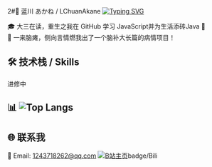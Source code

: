 2#🌸 蓝川 あかね / LChuanAkane
[![Typing SVG](https://readme-typing-svg.herokuapp.com?font=Fira+Code&pause=1000&color=F76E6E&center=true&vCenter=true&width=435&lines=你好！我是LChuanAkane;欢迎来到我的GitHub主页!✨)](https://git.io/typing-svg)

🎓 大三在读，重生之我在 GitHub 学习 JavaScript并为生活添砖Java 🍓  
🧠 一来脑瘫，侧向言情燃我出了一个脑补大长篇的病情项目！

## 🛠 技术栈 / Skills
进修中
## 📊 ![Top Langs](https://github-readme-stats.vercel.app/api/top-langs/?username=LchuanAkane&layout=compact&theme=tokyonight)

## 🌐 联系我
📧 Email: 1243718262@qq.com
   [![B站主页](https://img.shields.io/bili-主页-ff69b4?logo=bilibili)](https://space.bilibili.com/22646819)badge/Bili


